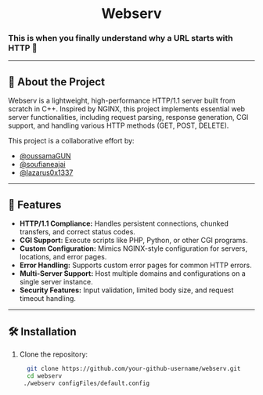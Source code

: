 <h1 align="center">Webserv</h1>

### This is when you finally understand why a URL starts with HTTP 🚀

---

## 📖 About the Project

Webserv is a lightweight, high-performance HTTP/1.1 server built from scratch in C++. Inspired by NGINX, this project implements essential web server functionalities, including request parsing, response generation, CGI support, and handling various HTTP methods (GET, POST, DELETE). 

This project is a collaborative effort by:

- [@oussamaGUN](https://github.com/oussamaGUN)
- [@soufianeajai](https://github.com/soufianeajai)
- [@lazarus0x1337](https://github.com/lazarus0x1337) 

---

## 🌟 Features

- **HTTP/1.1 Compliance:** Handles persistent connections, chunked transfers, and correct status codes.
- **CGI Support:** Execute scripts like PHP, Python, or other CGI programs.
- **Custom Configuration:** Mimics NGINX-style configuration for servers, locations, and error pages.
- **Error Handling:** Supports custom error pages for common HTTP errors.
- **Multi-Server Support:** Host multiple domains and configurations on a single server instance.
- **Security Features:** Input validation, limited body size, and request timeout handling.

---

## 🛠️ Installation

1. Clone the repository:
   ```bash
     git clone https://github.com/your-github-username/webserv.git
     cd webserv
    ./webserv configFiles/default.config
```
